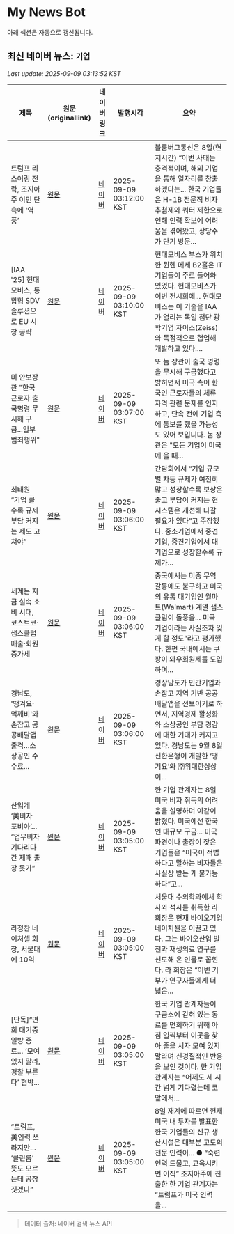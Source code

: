 # My News Bot

아래 섹션은 자동으로 갱신됩니다.

<!-- NEWS:START -->
## 최신 네이버 뉴스: `기업`
_Last update: 2025-09-09 03:13:52 KST_

| 제목 | 원문(originallink) | 네이버 링크 | 발행시각 | 요약 |
|---|---|---|---|---|
| 트럼프 리쇼어링 전략, 조지아주 이민 단속에 ‘역풍’ | [원문](https://www.geconomy.co.kr/news/article.html?no=306499) | [네이버](https://www.geconomy.co.kr/news/article.html?no=306499) | 2025-09-09 03:12:00 KST | 블룸버그통신은 8일(현지시간) “이번 사태는 충격적이며, 해외 기업을 통해 일자리를 창출하겠다는... 한국 기업들은 H-1B 전문직 비자 추첨제와 쿼터 제한으로 인해 인력 확보에 어려움을 겪어왔고, 상당수가 단기 방문... |
| [IAA '25] 현대모비스, 통합형 SDV 솔루션으로 EU 시장 공략 | [원문](https://www.ebn.co.kr/news/articleView.html?idxno=1677798) | [네이버](https://www.ebn.co.kr/news/articleView.html?idxno=1677798) | 2025-09-09 03:10:00 KST | 현대모비스 부스가 위치한 뮌헨 메세 B2홀은 IT기업들이 주로 들어와 있었다. 현대모비스가 이번 전시회에... 현대모비스는 이 기술을 IAA가 열리는 독일 첨단 광학기업 자이스(Zeiss)와 독점적으로 협업해 개발하고 있다.... |
| 미 안보장관 "한국 근로자 출국명령 무시해 구금...일부 범죄행위" | [원문](https://www.ytn.co.kr/_ln/0104_202509090307234760) | [네이버](https://n.news.naver.com/mnews/article/052/0002244405?sid=104) | 2025-09-09 03:07:00 KST | 또 놈 장관이 출국 명령을 무시해 구금했다고 밝히면서 미국 측이 한국인 근로자들의 체류 자격 관련 문제를 인지하고, 단속 전에 기업 측에 통보를 했을 가능성도 있어 보입니다. 놈 장관은 "모든 기업이 미국에 올 때... |
| 최태원 “기업 클수록 규제부담 커지는 제도 고쳐야” | [원문](https://www.donga.com/news/Economy/article/all/20250909/132346613/2) | [네이버](https://n.news.naver.com/mnews/article/020/0003659743?sid=101) | 2025-09-09 03:06:00 KST | 간담회에서 “기업 규모별 차등 규제가 여전히 많고 성장할수록 보상은 줄고 부담이 커지는 현 시스템은 개선해 나갈 필요가 있다”고 주장했다. 중소기업에서 중견기업, 중견기업에서 대기업으로 성장할수록 규제가... |
| 세계는 지금 실속 소비 시대, 코스트코·샘스클럽 매출·회원 증가세 | [원문](https://sateconomy.co.kr/news/view/1065603607198533) | [네이버](https://sateconomy.co.kr/news/view/1065603607198533) | 2025-09-09 03:06:00 KST | 중국에서는 미중 무역 갈등에도 불구하고 미국의 유통 대기업인 월마트(Walmart) 계열 샘스클럽이 돌풍을... 미국 기업이라는 사실조차 잊게 할 정도”라고 평가했다. 한편 국내에서는 쿠팡이 와우회원제를 도입하며... |
| 경남도, '땡겨요·먹깨비'와 손잡고 공공배달앱 출격…소상공인 수수료... | [원문](https://www.tokenpost.kr/news/economy/283862) | [네이버](https://www.tokenpost.kr/news/economy/283862) | 2025-09-09 03:06:00 KST | 경상남도가 민간기업과 손잡고 지역 기반 공공배달앱을 선보이기로 하면서, 지역경제 활성화와 소상공인 부담 경감에 대한 기대가 커지고 있다. 경남도는 9월 8일 신한은행이 개발한 ‘땡겨요’와 ㈜위대한상상이... |
| 산업계 ‘美비자 포비아’… “업무비자 기다리다간 제때 출장 못가” | [원문](https://www.donga.com/news/Politics/article/all/20250909/132346672/2) | [네이버](https://n.news.naver.com/mnews/article/020/0003659740?sid=100) | 2025-09-09 03:05:00 KST | 한 기업 관계자는 8일 미국 비자 취득의 어려움을 설명하며 이같이 밝혔다. 미국에선 한국인 대규모 구금... 미국 파견이나 출장이 잦은 기업들은 “미국이 적법하다고 말하는 비자들은 사실상 받는 게 불가능하다”고... |
| 라정찬 네이처셀 회장, 서울대에 10억 | [원문](https://www.donga.com/news/People/article/all/20250909/132346753/2) | [네이버](https://n.news.naver.com/mnews/article/020/0003659731?sid=102) | 2025-09-09 03:05:00 KST | 서울대 수의학과에서 학사와 석사를 취득한 라 회장은 현재 바이오기업 네이처셀을 이끌고 있다. 그는 바이오산업 발전과 재생의료 연구를 선도해 온 인물로 꼽힌다. 라 회장은 “이번 기부가 연구자들에게 더 넓은... |
| [단독]“면회 대기중 일방 종료… ‘모여있지 말라, 경찰 부른다’ 협박... | [원문](https://www.donga.com/news/Inter/article/all/20250909/132347009/2) | [네이버](https://n.news.naver.com/mnews/article/020/0003659719?sid=104) | 2025-09-09 03:05:00 KST | 한국 기업 관계자들이 구금소에 갇혀 있는 동료를 면회하기 위해 아침 일찍부터 이곳을 찾아 줄을 서자 모여 있지 말라며 신경질적인 반응을 보인 것이다. 한 기업 관계자는 “어제도 세 시간 넘게 기다렸는데 코앞에서... |
| “트럼프, 美인력 쓰라지만… ‘클린룸’ 뜻도 모르는데 공장 짓겠나” | [원문](https://www.donga.com/news/Economy/article/all/20250909/132346852/2) | [네이버](https://n.news.naver.com/mnews/article/020/0003659727?sid=101) | 2025-09-09 03:05:00 KST | 8일 재계에 따르면 현재 미국 내 투자를 발표한 한국 기업들의 신규 생산시설은 대부분 고도의 전문 인력이... ● “숙련 인력 드물고, 교육시키면 이직” 조지아주에 진출한 한 기업 관계자는 “트럼프가 미국 인력을... |

> 데이터 출처: 네이버 검색 뉴스 API
<!-- NEWS:END -->
